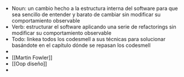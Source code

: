 - Noun: un cambio hecho a la estructura interna del software para que sea sencillo de entender y barato de cambiar sin modificar su comportamiento observable
- Verb: estructurar el software aplicando una serie de refactorings sin modificar su comportamiento observable
- Todo: linkea todos los codesmell a sus técnicas para solucionar basándote en el capítulo dónde se repasan los codesmell
-
- [[Martin Fowler]]
- [[Oop diseño]]
-